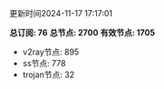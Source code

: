 更新时间2024-11-17 17:17:01

**总订阅: 76**
**总节点: 2700**
**有效节点: 1705**
- v2ray节点: 895
- ss节点: 778
- trojan节点: 32
